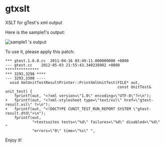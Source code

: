 gtxslt
======

XSLT for gTest&#39;s xml output

Here is the sample1's output:


![sample1 's output](https://github.com/wadefelix/gtxslt/raw/master/gtest_output.png)

To use it, please apply this patch:

    *** gtest.1.6.0.cc	2011-04-16 03:49:11.000000000 +0800
    --- gtest.cc	2012-05-03 21:55:43.340238982 +0800
    ***************
    *** 3293,3298 ****
    --- 3293,3300 ----
      void XmlUnitTestResultPrinter::PrintXmlUnitTest(FILE* out,
                                                      const UnitTest& unit_test) {
        fprintf(out, "<?xml version=\"1.0\" encoding=\"UTF-8\"?>\n");
    +   fprintf(out, "<?xml-stylesheet type=\"text/xsl\" href=\"gtest-result.xsl\" ?>\n");
    +   fprintf(out, "<!DOCTYPE CUNIT_TEST_RUN_REPORT SYSTEM \"gtest-result.dtd\">\n");
        fprintf(out,
                "<testsuites tests=\"%d\" failures=\"%d\" disabled=\"%d\" "
                "errors=\"0\" time=\"%s\" ",

Enjoy it!
